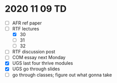 # 2020 11 09 TD

- [ ] AFR ref paper
- [ ] RTF lectures
  - [x] 30
  - [ ] 31
  - [ ] 32
- [ ] RTF discussion post
- [ ] COM essay next Monday
- [x] UGS last four thrive modules
- [x] UGS go through slides
- [ ] go through classes; figure out what gonna take